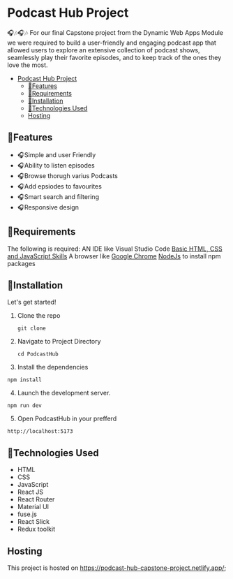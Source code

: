 # Podcast Hub Project

🎧🎶🎧🎶
For our final Capstone project from the Dynamic Web Apps Module we were required to build a user-friendly and engaging podcast app that allowed users to explore an extensive collection of podcast shows, seamlessly play their favorite episodes, and to keep track of the ones they love the most. 

- [Podcast Hub Project](#podcast-hub-project)
  - [🎵Features](#features)
  - [🎵Requirements](#requirements)
  - [🎵Installation](#installation)
  - [🎵Technologies Used](#technologies-used)
  - [Hosting](#hosting)

 ## 🎵Features

- 🎧Simple and user Friendly
- 🎧Ability to listen episodes
- 🎧Browse thorugh varius Podcasts
- 🎧Add epsiodes to favourites
- 🎧Smart search and filtering
- 🎧Responsive design

## 🎵Requirements

The following is required: 
AN IDE like Visual Studio Code
[Basic HTML, CSS and JavaScript Skills](https://developer.mozilla.org/en-US/docs/Learn)
A browser like [Google Chrome](https://www.google.com/chrome/?brand=YTUH&gclid=Cj0KCQjwjryjBhD0ARIsAMLvnF96_IwtQD7sHuLw-nvKEuTyy2VbsEGU8C2Sf6RZ8Cn5VSN03UxtDDkaAh7ZEALw_wcB&gclsrc=aw.ds)
[NodeJs](https://nodejs.org/en) to install npm packages

## 🎵Installation 

Let's get started!
1. Clone the repo
   ```
   git clone
   ```
2. Navigate to Project Directory
    ```
    cd PodcastHub
    ```

3. Install the dependencies

  ```
  npm install
  ```
4. Launch the development server.

  ```
  npm run dev
  ```
5. Open PodcastHub in your prefferd

  ```
  http://localhost:5173
  ```

## 🎵Technologies Used

- HTML
- CSS
- JavaScript
- React JS
- React Router 
- Material UI
- fuse.js
- React Slick
- Redux toolkit
  
## Hosting
This project is hosted on https://podcast-hub-capstone-project.netlify.app/;
  
